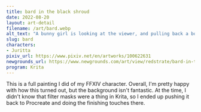 ```yaml
---
title: bard in the black shroud
date: 2022-08-20
layout: art-detail
filename: /art/bard.webp
alt_text: "A bunny girl is looking at the viewer, and pulling back a bow towards something behind them. She has dark brown hair, long ears, greenish eyes and pale skin. Behind is her is a dense, untamed forest. She is wearing dark clothing, adorned by brass and greenish hues."
slug: bard
characters:
- Juritta
pixiv_url: https://www.pixiv.net/en/artworks/100622631
newgrounds_url: https://www.newgrounds.com/art/view/redstrate/bard-in-the-black-shroud
program: Krita
---
```

This is a full painting I did of my FFXIV character. Overall, I'm pretty happy with how this turned out, but the background isn't fantastic. At the time, I didn't know that filter masks were a thing in Krita, so I ended up pushing it back to Procreate and doing the finishing touches there.
